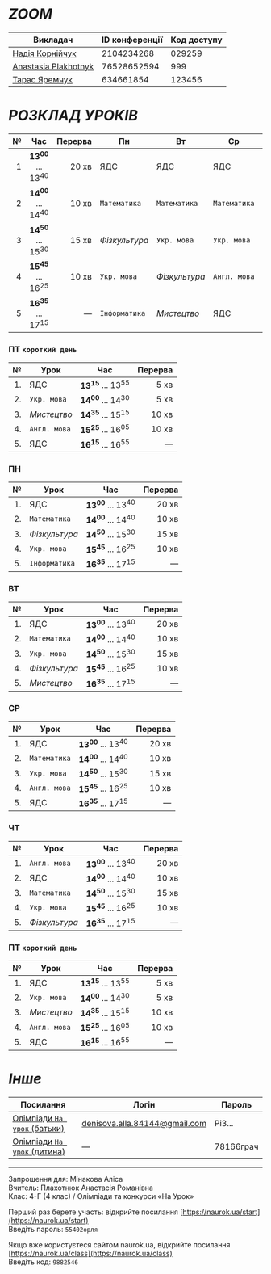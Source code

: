 # *ZOOM*

| Викладач | ID конференції | Код доступу |
|---|---|---|
| [Надія Корнійчук](https://us04web.zoom.us/j/2104234268?pwd=VndEblZtdnlkbzVQYWlsNDFUdHVTQT09&omn=77903642108) | 2104234268 | 029259 |
| [Anastasia Plakhotnyk](https://us04web.zoom.us/j/76528652594?pwd=uystTIL9xFVJ3Pl7xjc2Z3zjXLeffq.1) | 76528652594 | 999 |
| [Тарас Яремчук](https://us05web.zoom.us/j/4634661854?pwd=VmvYEDAahgVMNeTIXa7bA2jrfAmPqv.1) | 634661854 | 123456 |


# *РОЗКЛАД УРОКІВ*

| № | Час | Перерва | Пн | Вт | Ср | Чт |
|---:|:---:|---:|---|---|---|---|
| 1 | **13<sup>00</sup>** ... 13<sup>40</sup> | 20 хв | ЯДС |  ЯДС | ЯДС | `Англ. мова` |
| 2 | **14<sup>00</sup>** ... 14<sup>40</sup> | 10 хв | `Математика` | `Математика` | `Математика` | ЯДС |
| 3 | **14<sup>50</sup>** ... 15<sup>30</sup> | 15 хв | *Фізкультура* | `Укр. мова` | `Укр. мова` | `Математика` |
| 4 | **15<sup>45</sup>** ... 16<sup>25</sup> | 10 хв | `Укр. мова` | *Фізкультура* | `Англ. мова` | `Укр. мова` |
| 5 | **16<sup>35</sup>** ... 17<sup>15</sup> | — | `Інформатика` | *Мистецтво* | ЯДС | *Фізкультура* |

### ПТ `короткий день`

| № | Урок | Час | Перерва |
|---:|---|:---:|---:|
| 1.| ЯДС | **13<sup>15</sup>** ... 13<sup>55</sup> | 5 хв |
| 2.| `Укр. мова` | **14<sup>00</sup>** ... 14<sup>30</sup> | 5 хв |
| 3.| *Мистецтво* | **14<sup>35</sup>** ... 15<sup>15</sup> | 10 хв |
| 4.| `Англ. мова` | **15<sup>25</sup>** ... 16<sup>05</sup> | 10 хв |
| 5.| ЯДС | **16<sup>15</sup>** ... 16<sup>55</sup> | — |

### ПН

| № | Урок | Час | Перерва |
|---:|---|:---:|---:|
| 1.| ЯДС | **13<sup>00</sup>** ... 13<sup>40</sup> | 20 хв |
| 2.| `Математика` | **14<sup>00</sup>** ... 14<sup>40</sup> | 10 хв |
| 3.| *Фізкультура* | **14<sup>50</sup>** ... 15<sup>30</sup> | 15 хв |
| 4.| `Укр. мова` | **15<sup>45</sup>** ... 16<sup>25</sup> | 10 хв |
| 5.| `Інформатика` | **16<sup>35</sup>** ... 17<sup>15</sup> | — |

### ВТ

| № | Урок | Час | Перерва |
|---:|---|:---:|---:|
| 1.| ЯДС | **13<sup>00</sup>** ... 13<sup>40</sup> | 20 хв |
| 2.| `Математика` | **14<sup>00</sup>** ... 14<sup>40</sup> | 10 хв |
| 3.| `Укр. мова` | **14<sup>50</sup>** ... 15<sup>30</sup> | 15 хв |
| 4.| *Фізкультура* | **15<sup>45</sup>** ... 16<sup>25</sup> | 10 хв |
| 5.| *Мистецтво* | **16<sup>35</sup>** ... 17<sup>15</sup> | — |

### СР

| № | Урок | Час | Перерва |
|---:|---|:---:|---:|
| 1.| ЯДС | **13<sup>00</sup>** ... 13<sup>40</sup> | 20 хв |
| 2.| `Математика` | **14<sup>00</sup>** ... 14<sup>40</sup> | 10 хв |
| 3.| `Укр. мова` | **14<sup>50</sup>** ... 15<sup>30</sup> | 15 хв |
| 4.| `Англ. мова` | **15<sup>45</sup>** ... 16<sup>25</sup> | 10 хв |
| 5.| ЯДС | **16<sup>35</sup>** ... 17<sup>15</sup> | — |

### ЧТ

| № | Урок | Час | Перерва |
|---:|---|:---:|---:|
| 1.| `Англ. мова` | **13<sup>00</sup>** ... 13<sup>40</sup> | 20 хв |
| 2.| ЯДС | **14<sup>00</sup>** ... 14<sup>40</sup> | 10 хв |
| 3.| `Математика` | **14<sup>50</sup>** ... 15<sup>30</sup> | 15 хв |
| 4.| `Укр. мова` | **15<sup>45</sup>** ... 16<sup>25</sup> | 10 хв |
| 5.| *Фізкультура* | **16<sup>35</sup>** ... 17<sup>15</sup> | — |

### ПТ `короткий день`

| № | Урок | Час | Перерва |
|---:|---|:---:|---:|
| 1.| ЯДС | **13<sup>15</sup>** ... 13<sup>55</sup> | 5 хв |
| 2.| `Укр. мова` | **14<sup>00</sup>** ... 14<sup>30</sup> | 5 хв |
| 3.| *Мистецтво* | **14<sup>35</sup>** ... 15<sup>15</sup> | 10 хв |
| 4.| `Англ. мова` | **15<sup>25</sup>** ... 16<sup>05</sup> | 10 хв |
| 5.| ЯДС | **16<sup>15</sup>** ... 16<sup>55</sup> | — |

# *Інше*

| Посилання | Логін | Пароль |
|---|---|---|
| [Олімпіади `На урок` (батьки)](https://naurok.ua/) | denisova.alla.84144@gmail.com | Pi3... |
| [Олімпіади `На урок` (дитина)](https://naurok.ua/start) | — | 78166грач |

---

Запрошення для: Мінакова Аліса  
Вчитель: Плахотнюк Анастасія Романівна  
Клас: 4-Г (4 клас) / Олімпіади та конкурси «На Урок»  
  
Перший раз берете участь: відкрийте посилання [https://naurok.ua/start](https://naurok.ua/start)  
Введіть пароль: `55402орля`  
  
Якщо вже користуєтеся сайтом naurok.ua, відкрийте посилання [https://naurok.ua/class](https://naurok.ua/class)  
Введіть код: `9882546`  
